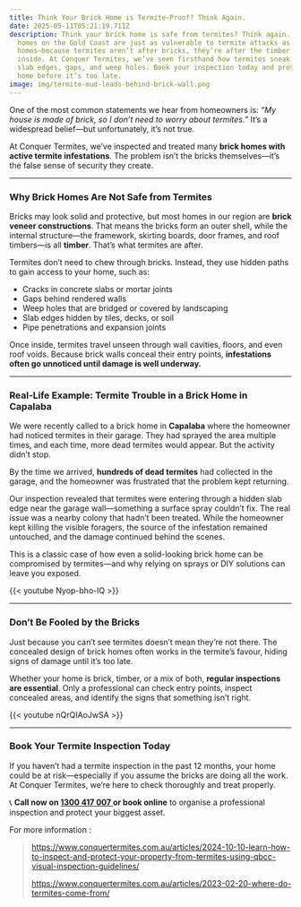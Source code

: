 ```yaml
---
title: Think Your Brick Home is Termite-Proof? Think Again.
date: 2025-05-11T05:21:19.711Z
description: Think your brick home is safe from termites? Think again. Brick
  homes on the Gold Coast are just as vulnerable to termite attacks as timber
  homes—because termites aren’t after bricks, they’re after the timber framing
  inside. At Conquer Termites, we’ve seen firsthand how termites sneak through
  slab edges, gaps, and weep holes. Book your inspection today and protect your
  home before it’s too late.
image: img/termite-mud-leads-behind-brick-wall.png
---
```



One of the most common statements we hear from homeowners is: *“My house is made of brick, so I don’t need to worry about termites.”* It’s a widespread belief—but unfortunately, it’s not true.

At Conquer Termites, we’ve inspected and treated many **brick homes with active termite infestations**. The problem isn’t the bricks themselves—it’s the false sense of security they create.

- - -

### **Why Brick Homes Are Not Safe from Termites**

Bricks may look solid and protective, but most homes in our region are **brick veneer constructions**. That means the bricks form an outer shell, while the internal structure—the framework, skirting boards, door frames, and roof timbers—is all **timber**. That’s what termites are after.

Termites don’t need to chew through bricks. Instead, they use hidden paths to gain access to your home, such as:

* Cracks in concrete slabs or mortar joints
* Gaps behind rendered walls
* Weep holes that are bridged or covered by landscaping
* Slab edges hidden by tiles, decks, or soil
* Pipe penetrations and expansion joints

Once inside, termites travel unseen through wall cavities, floors, and even roof voids. Because brick walls conceal their entry points, **infestations often go unnoticed until damage is well underway.**

- - -

### **Real-Life Example: Termite Trouble in a Brick Home in Capalaba**

We were recently called to a brick home in **Capalaba** where the homeowner had noticed termites in their garage. They had sprayed the area multiple times, and each time, more dead termites would appear. But the activity didn’t stop.

By the time we arrived, **hundreds of dead termites** had collected in the garage, and the homeowner was frustrated that the problem kept returning.

Our inspection revealed that termites were entering through a hidden slab edge near the garage wall—something a surface spray couldn’t fix. The real issue was a nearby colony that hadn’t been treated. While the homeowner kept killing the visible foragers, the source of the infestation remained untouched, and the damage continued behind the scenes.

This is a classic case of how even a solid-looking brick home can be compromised by termites—and why relying on sprays or DIY solutions can leave you exposed.

{{< youtube Nyop-bho-lQ >}}

- - -

### **Don’t Be Fooled by the Bricks**

Just because you can’t see termites doesn’t mean they’re not there. The concealed design of brick homes often works in the termite’s favour, hiding signs of damage until it’s too late.

Whether your home is brick, timber, or a mix of both, **regular inspections are essential**. Only a professional can check entry points, inspect concealed areas, and identify the signs that something isn’t right.

{{< youtube nQrQIAoJwSA >}}

- - -

### **Book Your Termite Inspection Today**

If you haven’t had a termite inspection in the past 12 months, your home could be at risk—especially if you assume the bricks are doing all the work. At Conquer Termites, we’re here to check thoroughly and treat properly.

📞 **Call now on [1300 417 007 ](tel:1300417007)or book online** to organise a professional inspection and protect your biggest asset.

For more information : 

> <https://www.conquertermites.com.au/articles/2024-10-10-learn-how-to-inspect-and-protect-your-property-from-termites-using-qbcc-visual-inspection-guidelines/>
>
> <https://www.conquertermites.com.au/articles/2023-02-20-where-do-termites-come-from/>
